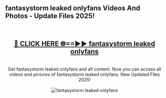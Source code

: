<h2>fantasystorm leaked onlyfans Videos And Photos - Update Files 2025!</h2>
<br>
<div align="center">
<h2><a href="https://linkcuts.com/hfmhzwbr" rel="nofollow">🔴 CLICK HERE 🌐==►► fantasystorm leaked onlyfans</a></h2>
<br>
Get fantasystorm leaked onlyfans and all content. Now you can access all videos and pictures of fantasystorm leaked onlyfans. New Updated Files 2025!
<br>
<br>
<a href="https://linkcuts.com/hfmhzwbr" rel="nofollow" data-target="animated-image.originalLink"><img src="https://i.ibb.co.com/WyWwxjT/player-gif2.gif" alt="fantasystorm leaked onlyfans" style="max-width: 100%; display: inline-block;" data-target="animated-image.originalImage"></a>
</div>
<br>
